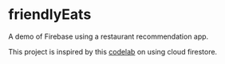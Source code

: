 # friendlyEats
A demo of Firebase using a restaurant recommendation app.

This project is inspired by this [codelab](https://firebase.google.com/codelabs/firestore-web) on using cloud firestore.
